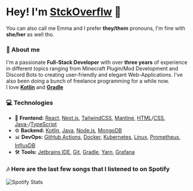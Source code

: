  # Hey! I'm [StckOverflw](https://stckoverflw.net) 💖
You can also call me Emma and I prefer **they/them** pronouns, I'm fine with **she/her** as well tho.

### 👤 About me
I'm a passionate **Full-Stack Developer** with over **three years** of experience in different topics ranging from Minecraft Plugin/Mod Development and Discord Bots to creating user-friendly and elegant Web-Applications. I've also been doing a bunch of freelance programming for a while now. \
I love [**Kotlin**](https://kotlinlang.org) and [**Gradle**](https://gradle.org/)

### 💻 Technologies

- 📱 **Frontend:** [React](https://reactjs.org/), [Next.js](https://nextjs.org/), [TailwindCSS](https://tailwindcss.com/), [Mantine](https://mantine.dev/), [HTML](https://en.wikipedia.org/wiki/Hypertext_Markup_Language)/[CSS](https://en.wikipedia.org/wiki/Cascading_Style_Sheets), [Java-](https://en.wikipedia.org/wiki/JavaScript)/[TypeScript](https://www.typescriptlang.org/)
- ⚙ **Backend:** [Kotlin](https://kotlinlang.org), [Java](https://www.java.com/), [Node.js](https://nodejs.org/), [MongoDB](https://www.mongodb.com/)
- 📊 **DevOps:** [GitHub Actions](https://github.com/features/actions), [Docker](https://www.docker.com/), [Kubernetes](https://kubernetes.io/), [Linux](https://en.wikipedia.org/wiki/Linux), [Prometheus](https://prometheus.io/), [InfluxDB](https://www.influxdata.com/)
- 🛠 **Tools:** [Jetbrains IDE](https://www.jetbrains.com/), [Git](https://git-scm.com/), [Gradle](https://gradle.org/), [Yarn](https://yarnpkg.com/), [Grafana](https://grafana.com/)

### 🎶 Here are the last few songs that I listened to on Spotify 

![Spotify Stats](https://github.com/StckOverflw/StckOverflw/blob/main/github-metrics.svg)
